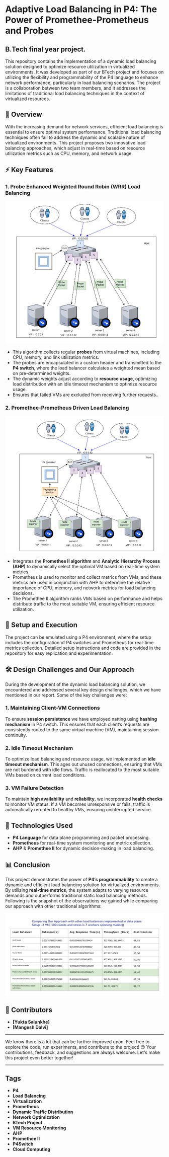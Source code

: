 # Adaptive Load Balancing in P4: The Power of Promethee-Prometheus and Probes
## B.Tech final year project.

This repository contains the implementation of a dynamic load balancing solution designed to optimize resource utilization in virtualized environments. It was developed as part of our BTech project and focuses on utilizing the flexibility and programmability of the P4 language to enhance network performance, particularly in load balancing scenarios. The project is a collaboration between two team members, and it addresses the limitations of traditional load balancing techniques in the context of virtualized resources.

## 🚀 **Overview**

With the increasing demand for network services, efficient load balancing is essential to ensure optimal system performance. Traditional load balancing techniques often fail to address the dynamic and scalable nature of virtualized environments. This project proposes two innovative load balancing approaches, which adjust in real-time based on resource utilization metrics such as CPU, memory, and network usage.

## ⚡ **Key Features**

### 1. **Probe Enhanced Weighted Round Robin (WRR) Load Balancing**

![Setup1](s11.png)

- This algorithm collects regular **probes** from virtual machines, including CPU, memory, and link utilization metrics.
- The probes are encapsulated in a custom header and transmitted to the **P4 switch**, where the load balancer calculates a weighted mean based on pre-determined weights.
- The dynamic weights adjust according to **resource usage**, optimizing load distribution with an idle timeout mechanism to optimize resource usage.
- Ensures that failed VMs are excluded from receiving further requests..

### 2. **Promethee-Prometheus Driven Load Balancing**

![Setup2](S1.png)


- Integrates the **Promethee II algorithm** and **Analytic Hierarchy Process (AHP)** to dynamically select the optimal VM based on real-time system metrics.
- Prometheus is used to monitor and collect metrics from VMs, and these metrics are used in conjunction with AHP to determine the relative importance of CPU, memory, and network metrics for load balancing decisions.
- The Promethee II algorithm ranks VMs based on performance and helps distribute traffic to the most suitable VM, ensuring efficient resource utilization.

## 🚀 **Setup and Execution**

The project can be emulated using a P4 environment, where the setup includes the configuration of P4 switches and Prometheus for real-time metrics collection. Detailed setup instructions and code are provided in the repository for easy replication and experimentation.


## 🛠️ Design Challenges and Our Approach

During the development of the dynamic load balancing solution, we encountered and addressed several key design challenges, which we have mentioned in our report. Some of the key challenges were:

### 1. Maintaining Client-VM Connections
To ensure **session persistence** we have employed natting using **hashing mechanism** in P4 switch. This ensures that each client’s requests are consistently routed to the same virtual machine (VM), maintaining session continuity.

### 2. Idle Timeout Mechanism
To optimize load balancing and resource usage, we implemented an **idle timeout mechanism**. This ages out unused connections, ensuring that VMs are not burdened with idle flows. Traffic is reallocated to the most suitable VMs based on current load conditions.

### 3. VM Failure Detection
To maintain **high availability** and **reliability**, we incorporated **health checks** to monitor VM status. If a VM becomes unresponsive or fails, traffic is automatically rerouted to healthy VMs, ensuring uninterrupted service.


## 🔧 **Technologies Used**
- **P4 Language** for data plane programming and packet processing.
- **Prometheus** for real-time system monitoring and metric collection.
- **AHP** & **Promethee II** for dynamic decision-making in load balancing.

## 📊 **Conclusion**

This project demonstrates the power of **P4’s programmability** to create a dynamic and efficient load balancing solution for virtualized environments. By utilizing **real-time metrics**, the system adapts to varying resource demands and outperforms traditional static load balancing methods. Following is the snapshot of the observations we gained while comparing our approach with other traditional algorithms:

![Observations](Result.png)


## 🙋 **Contributors**
- **[Yukta Salunkhe]**
- **[Mangesh Dalvi]**


---

We know there is a lot that can be further improved upon. Feel free to explore the code, run experiments, and contribute to the project! 😊
Your contributions, feedback, and suggestions are always welcome. Let's make this project even better together!

---

## Tags
- **P4**  
- **Load Balancing**  
- **Virtualization**  
- **Prometheus**  
- **Dynamic Traffic Distribution**  
- **Network Optimization**  
- **BTech Project**  
- **VM Resource Monitoring**  
- **AHP**  
- **Promethee II**  
- **P4Switch**  
- **Cloud Computing**
